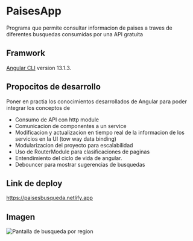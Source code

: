# PaisesApp

Programa que permite consultar informacion de paises a traves de diferentes busquedas consumidas por una API gratuita

## Framwork
[Angular CLI](https://github.com/angular/angular-cli) version 13.1.3.

## Propocitos de desarrollo

Poner en practia los conocimientos desarrollados de Angular para poder integrar los conceptos de 
- Consumo de API con http module 
- Comunicacion de componentes a un service
- Modificacion y actualizacion en tiempo real de la informacion de los servicios en la UI (tow way data binding)
- Modularizacion del proyecto para escalabilidad 
- Uso de RouterModule para clasificaciones de paginas
- Entendimiento del ciclo de vida de angular.
- Debouncer para mostrar sugerencias de busquedas

## Link de deploy
https://paisesbusqueda.netlify.app

## Imagen

![Pantalla de busqueda por region](https://res.cloudinary.com/dxi9i9ucm/image/upload/v1655825777/shux1ffcyl0trggpuznq.jpg)


